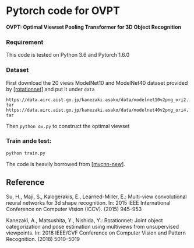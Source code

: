 # Pytorch code for OVPT

**OVPT: Optimal Viewset Pooling Transformer for 3D Object Recognition**

### Requirement

This code is tested on Python 3.6 and Pytorch 1.6.0 

### Dataset

First download the 20 views ModelNet10 and ModelNet40 dataset provided by [[rotationnet]](https://github.com/kanezaki/pytorch-rotationnet) and put it under `data`

`https://data.airc.aist.go.jp/kanezaki.asako/data/modelnet10v2png_ori2.tar`
`https://data.airc.aist.go.jp/kanezaki.asako/data/modelnet40v2png_ori4.tar`

Then `python ov.py` to construct the optimal viewset

### Train ande test:

`python train.py`

The code is heavily borrowed from [[mvcnn-new]](https://github.com/jongchyisu/mvcnn_pytorch).

## Reference

Su, H., Maji, S., Kalogerakis, E., Learned-Miller, E.: Multi-view convolutional neural networks for 3d shape recognition. In: 2015 IEEE International Conference on Computer Vision (ICCV). (2015) 945–953

Kanezaki, A., Matsushita, Y., Nishida, Y.: Rotationnet: Joint object categorization and pose estimation using multiviews from unsupervised viewpoints. In: 2018 IEEE/CVF Conference on Computer Vision and Pattern Recognition. (2018) 5010–5019

